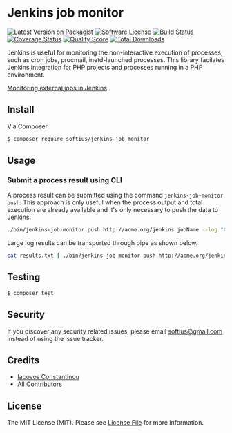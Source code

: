 # Jenkins job monitor

[![Latest Version on Packagist][ico-version]][link-packagist]
[![Software License][ico-license]](LICENSE.md)
[![Build Status][ico-travis]][link-travis]
[![Coverage Status][ico-scrutinizer]][link-scrutinizer]
[![Quality Score][ico-code-quality]][link-code-quality]
[![Total Downloads][ico-downloads]][link-downloads]

Jenkins is useful for monitoring the non-interactive execution of processes, such as cron jobs, procmail, inetd-launched processes. This library facilates Jenkins integration for PHP projects and processes running in a PHP environment.

[Monitoring external jobs in Jenkins][link-external-monitor-job]

## Install

Via Composer

``` bash
$ composer require softius/jenkins-job-monitor
```

## Usage

### Submit a process result using CLI

A process result can be submitted using the command `jenkins-job-monitor push`. This approach is only useful when the process output and total execution are already available and it's only necessary to push the data to Jenkins.

``` bash
./bin/jenkins-job-monitor push http://acme.org/jenkins jobName --log "Command results" --duration 5
```
Large log results can be transported through pipe as shown below.

``` bash
cat results.txt | ./bin/jenkins-job-monitor push http://acme.org/jenkins jobName --duration 5
```

## Testing

``` bash
$ composer test
```

## Security

If you discover any security related issues, please email softius@gmail.com instead of using the issue tracker.

## Credits

- [Iacovos Constantinou][link-author]
- [All Contributors][link-contributors]

## License

The MIT License (MIT). Please see [License File](LICENSE.md) for more information.

[ico-version]: https://img.shields.io/packagist/v/softius/jenkins-job-monitor.svg?style=flat-square
[ico-license]: https://img.shields.io/badge/license-MIT-brightgreen.svg?style=flat-square
[ico-travis]: https://img.shields.io/travis/softius/jenkins-job-monitor/master.svg?style=flat-square
[ico-scrutinizer]: https://img.shields.io/scrutinizer/coverage/g/softius/jenkins-job-monitor.svg?style=flat-square
[ico-code-quality]: https://img.shields.io/scrutinizer/g/softius/jenkins-job-monitor.svg?style=flat-square
[ico-downloads]: https://img.shields.io/packagist/dt/softius/jenkins-job-monitor.svg?style=flat-square

[link-packagist]: https://packagist.org/packages/softius/jenkins-job-monitor
[link-travis]: https://travis-ci.org/softius/jenkins-job-monitor
[link-scrutinizer]: https://scrutinizer-ci.com/g/softius/jenkins-job-monitor/code-structure
[link-code-quality]: https://scrutinizer-ci.com/g/softius/jenkins-job-monitor
[link-downloads]: https://packagist.org/packages/softius/jenkins-job-monitor
[link-author]: https://github.com/softius
[link-contributors]: ../../contributors
[link-external-monitor-job]: https://wiki.jenkins-ci.org/display/JENKINS/Monitoring+external+jobs
